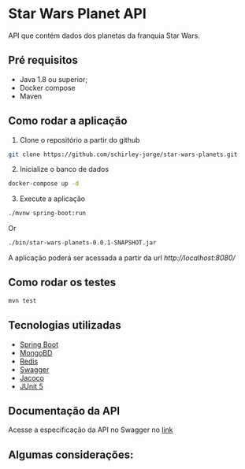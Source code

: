 # Star Wars Planet API
API que contém dados dos planetas da franquia Star Wars.

## Pré requisitos
- Java 1.8 ou superior;
- Docker compose
- Maven

## Como rodar a aplicação
1. Clone o repositório a partir do github
```sh
git clone https://github.com/schirley-jorge/star-wars-planets.git
```
2. Inicialize o banco de dados
```sh
docker-compose up -d
```
3. Execute a aplicação
```sh
./mvnw spring-boot:run
```
Or
```sh
./bin/star-wars-planets-0.0.1-SNAPSHOT.jar
```
A aplicação poderá ser acessada a partir da url *http://localhost:8080/*

## Como rodar os testes
```sh
mvn test
```

## Tecnologias utilizadas
- [Spring Boot](https://spring.io/projects/spring-boot)
- [MongoBD](https://docs.mongodb.com/manual/)
- [Redis](https://redis.io/documentation)
- [Swagger](https://swagger.io/tools/open-source/getting-started/)
- [Jacoco](https://www.eclemma.org/jacoco/)
- [JUnit 5](https://junit.org/junit5/docs/current/user-guide/)

## Documentação da API
Acesse a especificação da API no Swagger no [link](http://localhost:8080/swagger-ui.html)

## Algumas considerações:
